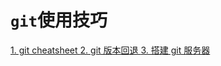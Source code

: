 # `git`使用技巧

[1. git cheatsheet ](./doc/git.md)
[2. git 版本回退 ](./doc/git_version_back.md)
[3. 搭建 git 服务器 ](./doc/create_a_git_server.md)
